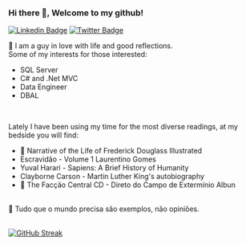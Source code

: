 ### Hi there 👋, Welcome to my github!

[![Linkedin Badge](https://img.shields.io/badge/-LinkedIn-blue?style=flat-square&logo=Linkedin&logoColor=white&link=https://www.linkedin.com/in/deividmoura/)](https://www.linkedin.com/in/deividmoura/)
[![Twitter Badge](https://img.shields.io/badge/-Twitter-1ca0f1?style=flat-square&labelColor=1ca0f1&logo=twitter&logoColor=white&link=https://twitter.com/deividmoura)](https://twitter.com/deividmoura)

💬 I am a guy in love with life and good reflections.<br>
Some of my interests for those interested:<br>
<ul>
  <li>SQL Server</li>
  <li>C# and .Net MVC</li>
  <li>Data Engineer</li>
  <li>DBAL</li>
</ul><br>

Lately I have been using my time for the most diverse readings, at my bedside you will find:<br>
<ul>
  <li>👯 Narrative of the Life of Frederick Douglass Illustrated</li>
  <li>Escravidão - Volume 1 Laurentino Gomes</li>
  <li>Yuval Harari - Sapiens: A Brief History of Humanity</li>
  <li>Clayborne Carson - Martin Luther King's autobiography</li>
  <li>💬 The Facção Central CD - Direto do Campo de Extermínio Albun </li>
</ul><br>
🤔 Tudo que o mundo precisa são exemplos, não opiniões.

<br>[![GitHub Streak](http://github-readme-streak-stats.herokuapp.com?user=dmourans&theme=ads-juicy-fresh&hide_border=true&date_format=j%2Fn%5B%2FY%5D&locale=pt-br&currStreakNum=DD0000&border=DD0E0E)](https://git.io/streak-stats)<br>

<!--
**dmourans/dmourans** is a ✨ _special_ ✨ repository because its `README.md` (this file) appears on your GitHub profile.

Here are some ideas to get you started:

- 🔭 I’m currently working on ...
- 🌱 I’m currently learning ...
- 👯 I’m looking to collaborate on ...
- 🤔 I’m looking for help with ...
- 💬 Ask me about ...
- 📫 How to reach me: ...
- 😄 Pronouns: ...
- ⚡ Fun fact: ...
-->
